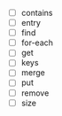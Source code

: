 - [ ] contains
- [ ] entry
- [ ] find
- [ ] for-each
- [ ] get
- [ ] keys
- [ ] merge
- [ ] put
- [ ] remove
- [ ] size

